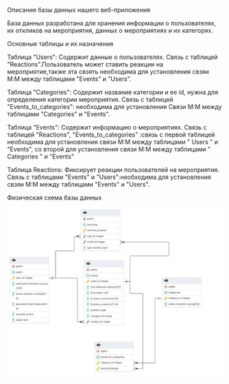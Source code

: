 Описание базы данных нашего веб-приложения

База данных разработана для хранения информации о пользователях, их откликов на мероприятия, данных о мероприятиях и их категорях.

Основные таблицы и их назначения

Таблица "Users":
Содержит данные о пользователях.
Связь с таблицей "Reactions".Пользователь может ставить реакции на мероприятие,также эта свзять необходима для установления свзяи M:M между таблицами "Events" и "Users".

Таблица "Categories": 
Содержит название категории и ее id, нужна для определения категории мероприятия.
Связь с таблицей "Events_to_categories": необходима для установления 
Связи M:M между таблицами "Categories" и "Events".

Таблица "Events":
Содержит информацию о мероприятиях.
Связь с таблицей "Reactions", "Events_to_categories" :связь с первой таблицей необходима для установления связи M:M между таблицами " Users " и "Events", со второй для установления связи M:M между таблицами " Categories " и "Events"

Таблица Reactions:
Фиксирует реакции пользователей на мероприятия.
Связь с таблицами "Events" и "Users":необходима для установления свзяи M:M между таблицами "Events" и "Users".

Физическая схема базы данных

![img.png](img.png)